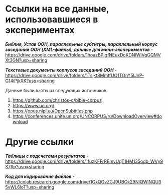 # Ссылки на все данные, использовавшиеся в экспериментах
***Библия, Устав ООН, параллельные субтитры, параллельный корпус заседаний ООН (XML-файлы), данные для мини-экспериментов*** - https://drive.google.com/drive/folders/1hoazBPIgfNEuxDoKDNlWIVqGQMVXt3GN?usp=sharing

***Текстовые документы корпусов заседаний ООН*** - https://drive.google.com/drive/folders/1Tsjkt8MmtfUO1TOnY5lJnP-G14iPjkXK?usp=sharing

Данные были взяты из следующих источников:
1. https://github.com/christos-c/bible-corpus
2. https://www.un.org/
3. https://opus.nlpl.eu/OpenSubtitles.php
4. https://conferences.unite.un.org/UNCORPUS/ru/DownloadOverview#download

# Другие ссылки
***Таблицы с подсчетами результатов*** - https://drive.google.com/drive/folders/1fuzKFFrREmvUqT1HM135odb_WVy9S7Rp?usp=sharing

***Код для кодирования файлов*** - https://colab.research.google.com/drive/1GxQOvZGJ9UBOk29NIQWlNQU35vWL6loT?usp=sharing
